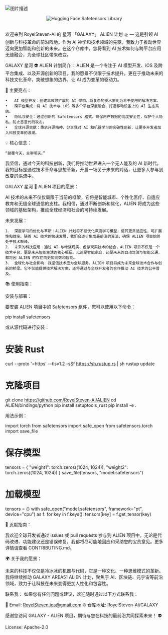 ![图片描述](assets/AiLEN.png)
<p align="center">
  <picture>
    <source media="(prefers-color-scheme: dark)" srcset="https://huggingface.co/datasets/safetensors/assets/raw/main/banner-dark.svg">
    <source media="(prefers-color-scheme: light)" srcset="https://huggingface.co/datasets/safetensors/assets/raw/main/banner-light.svg">
    <img alt="Hugging Face Safetensors Library" src="https://huggingface.co/datasets/safetensors/assets/raw/main/banner-light.svg" style="max-width: 100%;">
  </picture>
  <br/>
  <br/>
</p>

欢迎来到 RoyelSteven-Ai 的 星河 「GALAXY」 ALIEN 计划 🛸 — 这是引领 AI 创新与科技革命的前沿阵地。作为 AI 神学和技术领域的先驱，我致力于推动世界迈向更加智能和创新的未来。在这个仓库中，您将看到 AI 技术如何与跨平台应用无缝融合，为全球社区带来改变。

GALAXY 星河
👽 ALIEN 计划简介：
ALIEN 是一个专注于 AI 模型开发、iOS 及跨平台集成、以及开源创新的项目。我的愿景不仅限于技术提升，更在于推动未来的科技文化革命，突破想象的边界，让 AI 成为变革的驱动力。

🌟 主要亮点：

	•	AI 模型开发：创建高效可扩展的 AI 架构，将复杂的技术简化为易于使用的解决方案。
	•	跨平台集成：将 AI 技术与 iOS 等多个平台深度融合，打造移动设备上的 AI 生态系统。
	•	隐私与安全：通过创新的 Safetensors 格式，确保用户数据的高度安全性，保护个人隐私，防止恶意代码攻击。
	•	全球开源贡献：秉承开源精神，分享我对 AI 和机器学习的突破性创新，让更多开发者加入科技变革的浪潮。

💡 核心信念：

	“颠覆今天，主宰明天。”

我坚信，通过今天的科技创新，我们将推动世界进入一个无人能及的 AI 新时代。我的目标是通过技术革命与思想革新，开启一场关于未来的对话，让更多人参与到改变的洪流中。

GALAXY 星河
🚀 ALIEN 项目的愿景：

AI 技术的未来不仅仅局限于当前的框架，它将是智能城市、个性化医疗、自适应教育和无缝全球通信的支柱。我相信，通过不断创新和优化，ALIEN 将成为这些领域的基础架构，推动全球经济和社会的可持续发展。

未来发展：

	1.	深度学习的优化与革新：ALIEN 计划将不断优化深度学习模型，使其更具适应性、可扩展性和效率。随着 AI 技术的快速发展，我们会逐步集成最前沿的算法，确保 ALIEN 项目始终处于技术巅峰。
	2.	未来的科技应用：通过 AI 与增强现实、虚拟现实技术的结合，ALIEN 项目不仅是一个技术平台，更是未来智能生活的核心枢纽。无论是智能家庭，还是未来的自动驾驶与智能交通，都将因 ALIEN 的存在而更加高效和智能。
	3.	全球化与社会影响：我坚信技术应为全球服务，ALIEN 项目将成为未来全球技术合作与创新的桥梁。它不仅能提供技术解决方案，还将通过与全球开发者的合作推动 AI 技术的公平普及。

📚 使用指南：

安装与部署：

要安装 ALIEN 项目中的 Safetensors 组件，您可以使用以下命令：

pip install safetensors

或从源代码进行安装：

# 安装 Rust
curl --proto '=https' --tlsv1.2 -sSf https://sh.rustup.rs | sh
rustup update

# 克隆项目
git clone https://github.com/RoyelSteven-Ai/ALIEN
cd ALIEN/bindings/python
pip install setuptools_rust
pip install -e .

用法示例：

import torch
from safetensors import safe_open
from safetensors.torch import save_file

# 保存模型
tensors = {
   "weight1": torch.zeros((1024, 1024)),
   "weight2": torch.zeros((1024, 1024))
}
save_file(tensors, "model.safetensors")

# 加载模型
tensors = {}
with safe_open("model.safetensors", framework="pt", device="cpu") as f:
   for key in f.keys():
       tensors[key] = f.get_tensor(key)

🤝 贡献指南：

我欢迎全球开发者通过 issues 或 pull requests 参与到 ALIEN 项目中。无论是代码改进、功能建议还是错误修复，我都将尽可能地回应和采纳您的宝贵意见。更多详情请查看 CONTRIBUTING.md。

🌍 关于我的愿景：

未来的科技不仅仅是冷冰冰的机器与代码，它是一种文化、一种思维模式的革新。我将继续推动 GALAXY AREA51 ALIEN 计划，聚焦于 AI、区块链、元宇宙等前沿领域，致力于让科技在未来变得更加人性化和包容性。

联系我：
如果您有任何问题或建议，欢迎随时通过以下方式联系我：

📧 Email: RoyelSteven.ios@gmail.com
🌐 仓库地址: RoyelSteven-Ai/GALAXY

感谢您访问 GALAXY - ALIEN 项目，期待与您在科技的最前沿共同探索未来！ 👽

License: Apache-2.0
